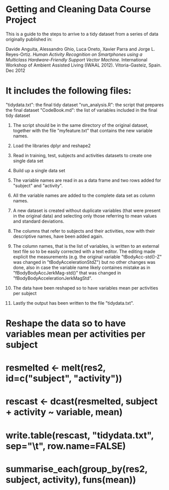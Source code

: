 
Getting and Cleaning Data Course Project
=========
This is a guide to the steps to arrive to a tidy dataset from a series of data originally published in:

Davide Anguita, Alessandro Ghio, Luca Oneto, Xavier Parra and Jorge L. Reyes-Ortiz. _Human Activity Recognition on Smartphones using a Multiclass Hardware-Friendly Support Vector Machine_. International Workshop of Ambient Assisted Living (IWAAL 2012). Vitoria-Gasteiz, Spain. Dec 2012 

It includes the following files:
=========================================
"tidydata.txt": the final tidy dataset
"run_analysis.R": the script that prepares the final dataset
"CodeBook.md": the list of variables included in the final tidy dataset  

1. The script should be in the same directory of the original dataset, together with the file "myfeature.txt" that contains the new variable names.

2. Load the libraries dplyr and reshape2

3. Read in training, test, subjects and activities datasets to create one single data set

4. Build up a single data set

5. The variable names are read in as a data frame and two rows added for "subject" and "activity". 

6. All the variable names are added to the complete data set as column names.  

7. A new dataset is created without duplicate variables (that were present in the original data) and selecting only those referring to mean values and standard deviations.  

8. The columns that refer to subjects and their activities, now  with their descriptive names, have been added again. 

9. The column names, that is the list of variables, is written to an external text file so to be easily corrected with a text editor. The editing made explicit the measurements (e.g. the original variable "tBodyAcc-std()-Z" was changed in "tBodyAccelerationStdZ") but no other changes was done, also in case the variable name likely containes mistake as in "fBodyBodyAccJerkMag-std()" that was changed in "fBodyBodyAccelerationJerkMagStd".

10. The data have been reshaped so to have variables mean per activities per subject

11. Lastly the output has been written to the file "tidydata.txt".

# Reshape the data so to have variables mean per activities per subject
# resmelted <- melt(res2, id=c("subject", "activity"))
# rescast <- dcast(resmelted, subject + activity ~ variable, mean)

# write.table(rescast, "tidydata.txt", sep="\t", row.name=FALSE)
# summarise_each(group_by(res2, subject, activity), funs(mean))


